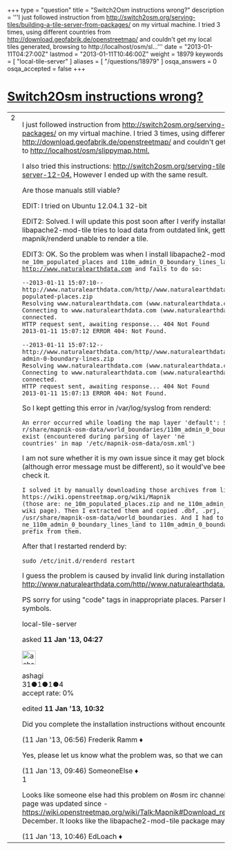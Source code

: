 +++
type = "question"
title = "Switch2Osm instructions wrong?"
description = '''I just followed instruction from http://switch2osm.org/serving-tiles/building-a-tile-server-from-packages/ on my virtual machine. I tried 3 times, using different countries from http://download.geofabrik.de/openstreetmap/ and couldn&#x27;t get my local tiles generated, browsing to http://localhost/osm/sl...'''
date = "2013-01-11T04:27:00Z"
lastmod = "2013-01-11T10:46:00Z"
weight = 18979
keywords = [ "local-tile-server" ]
aliases = [ "/questions/18979" ]
osqa_answers = 0
osqa_accepted = false
+++

<div class="headNormal">

# [Switch2Osm instructions wrong?](/questions/18979/switch2osm-instructions-wrong)

</div>

<div id="main-body">

<div id="askform">

<table id="question-table" style="width:100%;">
<colgroup>
<col style="width: 50%" />
<col style="width: 50%" />
</colgroup>
<tbody>
<tr>
<td style="width: 30px; vertical-align: top"><div class="vote-buttons">
<span id="post-18979-upvote" class="ajax-command post-vote up" rel="nofollow" title="I like this post (click again to cancel)"> </span>
<div id="post-18979-score" class="post-score" title="current number of votes">
2
</div>
<span id="post-18979-downvote" class="ajax-command post-vote down" rel="nofollow" title="I dont like this post (click again to cancel)"> </span> <span id="favorite-mark" class="ajax-command favorite-mark" rel="nofollow" title="mark/unmark this question as favorite (click again to cancel)"> </span>
<div id="favorite-count" class="favorite-count">
&#10;</div>
</div></td>
<td><div id="item-right">
<div class="question-body">
<p>I just followed instruction from <a href="http://switch2osm.org/serving-tiles/building-a-tile-server-from-packages/">http://switch2osm.org/serving-tiles/building-a-tile-server-from-packages/</a> on my virtual machine. I tried 3 times, using different countries from <a href="http://download.geofabrik.de/openstreetmap/">http://download.geofabrik.de/openstreetmap/</a> and couldn't get my local tiles generated, browsing to <a href="http://localhost/osm/slippymap.html.">http://localhost/osm/slippymap.html.</a></p>
<p>I also tried this instructions: <a href="http://switch2osm.org/serving-tiles/manually-building-a-tile-server-12-04.">http://switch2osm.org/serving-tiles/manually-building-a-tile-server-12-04.</a> However I ended up with the same result.</p>
<p>Are those manuals still viable?</p>
<p>EDIT: I tried on Ubuntu 12.04.1 32-bit</p>
<p>EDIT2: Solved. I will update this post soon after I verify installation/fixing steps again. Seems like libapache2-mod-tile tries to load data from outdated link, getting 404 error and hence making mapnik/renderd unable to render a tile.</p>
<p>EDIT3: OK. So the problem was when I install libapache2-mod-tile, it tries to load <code>ne_10m_populated_places and 110m_admin_0_boundary_lines_land from </code><a href="http://www.naturalearthdata.com"><code>http://www.naturalearthdata.com</code></a><code> and fails to do so:</code></p>
<pre><code>--2013-01-11 15:07:10--  http://www.naturalearthdata.com/http//www.naturalearthdata.com/download/10m/cultural/10m-populated-places.zip
Resolving www.naturalearthdata.com (www.naturalearthdata.com)... 66.147.242.194
Connecting to www.naturalearthdata.com (www.naturalearthdata.com)|66.147.242.194|:80... connected.
HTTP request sent, awaiting response... 404 Not Found
2013-01-11 15:07:12 ERROR 404: Not Found.
&#10;--2013-01-11 15:07:12--  http://www.naturalearthdata.com/http//www.naturalearthdata.com/download/110m/cultural/110m-admin-0-boundary-lines.zip
Resolving www.naturalearthdata.com (www.naturalearthdata.com)... 66.147.242.194
Connecting to www.naturalearthdata.com (www.naturalearthdata.com)|66.147.242.194|:80... connected.
HTTP request sent, awaiting response... 404 Not Found
2013-01-11 15:07:13 ERROR 404: Not Found.</code></pre>
<p>So I kept getting this error in /var/log/syslog from renderd:</p>
<pre><code>An error occurred while loading the map layer &#39;default&#39;: Shape Plugin: shapefile &#39;/us
r/share/mapnik-osm-data/world_boundaries/110m_admin_0_boundary_lines_land.shp&#39; does not exist (encountered during parsing of layer &#39;ne
countries&#39; in map &#39;/etc/mapnik-osm-data/osm.xml&#39;)</code></pre>
<p>I am not sure whether it is my own issue since it may get blocked by my company firewall (although error message must be different), so it would've been nice if someone could double check it.</p>
<pre><code>I solved it by manually downloading those archives from links provided by: https://wiki.openstreetmap.org/wiki/Mapnik
(those are: ne_10m_populated_places.zip and ne_110m_admin_0_boundary_lines_land.zip on that wiki page). Then I extracted them and copied .dbf, .prj, .shp, .shx files to /usr/share/mapnik-osm-data/world_boundaries. And I had to rename ne_110m_admin_0_boundary_lines_land to 110m_admin_0_boundary_lines_land, removing ne_ prefix from them.</code></pre>
<p>After that I restarted renderd by:</p>
<pre><code>sudo /etc/init.d/renderd restart</code></pre>
<p>I guess the problem is caused by invalid link during installation of libapache2-mod-tile: <a href="http://www.naturalearthdata.com/http//www.naturalearthdata.com/download/10m/cultural">http://www.naturalearthdata.com/http//www.naturalearthdata.com/download/10m/cultural</a></p>
<p>PS sorry for using "code" tags in inappropriate places. Parser kept "eating" my underscore symbols.</p>
</div>
<div id="question-tags" class="tags-container tags">
<span class="post-tag tag-link-local-tile-server" rel="tag" title="see questions tagged &#39;local-tile-server&#39;">local-tile-server</span>
</div>
<div id="question-controls" class="post-controls">
&#10;</div>
<div class="post-update-info-container">
<div class="post-update-info post-update-info-user">
<p>asked <strong>11 Jan '13, 04:27</strong></p>
<img src="https://secure.gravatar.com/avatar/a9ac21e7ac74da624e5b261d159a5847?s=32&amp;d=identicon&amp;r=g" class="gravatar" width="32" height="32" alt="ashagi&#39;s gravatar image" />
<p><span>ashagi</span><br />
<span class="score" title="31 reputation points">31</span><span title="1 badges"><span class="badge1">●</span><span class="badgecount">1</span></span><span title="1 badges"><span class="silver">●</span><span class="badgecount">1</span></span><span title="4 badges"><span class="bronze">●</span><span class="badgecount">4</span></span><br />
<span class="accept_rate" title="Rate of the user&#39;s accepted answers">accept rate:</span> <span title="ashagi has no accepted answers">0%</span></p>
</div>
<div class="post-update-info post-update-info-edited">
<p><span> edited <strong>11 Jan '13, 10:32</strong> </span></p>
</div>
</div>
<div id="comments-container-18979" class="comments-container">
<span id="18981"></span>
<div id="comment-18981" class="comment">
<div id="post-18981-score" class="comment-score">
&#10;</div>
<div class="comment-text">
<p>Did you complete the installation instructions without encountering any error messages?</p>
</div>
<div id="comment-18981-info" class="comment-info">
<span class="comment-age">(11 Jan '13, 06:56)</span> <span class="comment-user userinfo">Frederik Ramm ♦</span>
</div>
</div>
<span id="18983"></span>
<div id="comment-18983" class="comment">
<div id="post-18983-score" class="comment-score">
&#10;</div>
<div class="comment-text">
<p>Yes, please let us know what the problem was, so that we can get the instructions updated.</p>
</div>
<div id="comment-18983-info" class="comment-info">
<span class="comment-age">(11 Jan '13, 09:46)</span> <span class="comment-user userinfo">SomeoneElse ♦</span>
</div>
</div>
<span id="18984"></span>
<div id="comment-18984" class="comment">
<div id="post-18984-score" class="comment-score">
1
</div>
<div class="comment-text">
<p>Looks like someone else had this problem on #osm irc channel on 27th November, and the wiki page was updated since - <a href="https://wiki.openstreetmap.org/wiki/Talk:Mapnik#Download_required_data">https://wiki.openstreetmap.org/wiki/Talk:Mapnik#Download_required_data</a> was added in late December. It looks like the libapache2-mod-tile package may need repackaging.</p>
</div>
<div id="comment-18984-info" class="comment-info">
<span class="comment-age">(11 Jan '13, 10:46)</span> <span class="comment-user userinfo">EdLoach ♦</span>
</div>
</div>
</div>
<div id="comment-tools-18979" class="comment-tools">
&#10;</div>
<div class="clear">
&#10;</div>
<div id="comment-18979-form-container" class="comment-form-container">
&#10;</div>
<div class="clear">
&#10;</div>
</div></td>
</tr>
</tbody>
</table>

</div>

</div>

